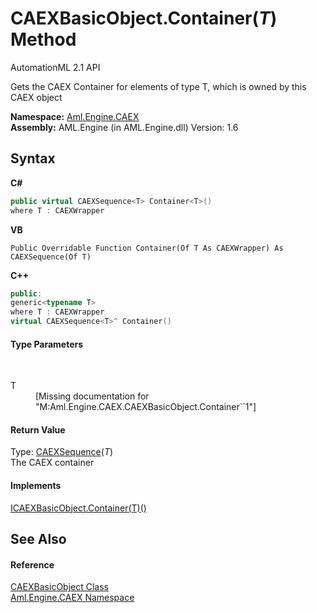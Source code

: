 # CAEXBasicObject.Container(*T*) Method 
AutomationML 2.1 API 

Gets the CAEX Container for elements of type T, which is owned by this CAEX object

**Namespace:**&nbsp;<a href="N_Aml_Engine_CAEX">Aml.Engine.CAEX</a><br />**Assembly:**&nbsp;AML.Engine (in AML.Engine.dll) Version: 1.6

## Syntax

**C#**<br />
``` C#
public virtual CAEXSequence<T> Container<T>()
where T : CAEXWrapper

```

**VB**<br />
``` VB
Public Overridable Function Container(Of T As CAEXWrapper) As CAEXSequence(Of T)
```

**C++**<br />
``` C++
public:
generic<typename T>
where T : CAEXWrapper
virtual CAEXSequence<T>^ Container()
```


#### Type Parameters
&nbsp;<dl><dt>T</dt><dd>\[Missing <typeparam name="T"/> documentation for "M:Aml.Engine.CAEX.CAEXBasicObject.Container``1"\]</dd></dl>

#### Return Value
Type: <a href="T_Aml_Engine_CAEX_CAEXSequence_1">CAEXSequence</a>(*T*)<br />The CAEX container

#### Implements
<a href="M_Aml_Engine_CAEX_ICAEXBasicObject_Container__1">ICAEXBasicObject.Container(T)()</a><br />

## See Also


#### Reference
<a href="T_Aml_Engine_CAEX_CAEXBasicObject">CAEXBasicObject Class</a><br /><a href="N_Aml_Engine_CAEX">Aml.Engine.CAEX Namespace</a><br />